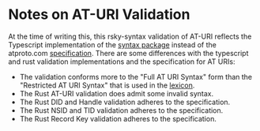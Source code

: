# Notes on AT-URI Validation

At the time of writing this, this rsky-syntax validation of AT-URI reflects the Typescript implementation of the [syntax package](https://github.com/bluesky-social/atproto/tree/main/packages/syntax) instead of the atproto.com [specification](https://atproto.com/specs/at-uri-scheme).  There are some differences with the typescript and rust validation implementations and the specification for AT URIs:

  - The validation conforms more to the "Full AT URI Syntax" form than the "Restricted AT URI Syntax" that is used in the [lexicon](https://github.com/bluesky-social/atproto/tree/main/packages/lexicon).  
  - The Rust AT-URI validation does admit some invalid syntax.
  - The Rust DID and Handle validation adheres to the specification.
  - The Rust NSID and TID validation adheres to the specification.
  - The Rust Record Key validation adheres to the specification.